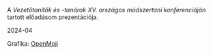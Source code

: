 A *Vezetőtanítők és -tanárok XV. országos módszertani konferenciáján* tartott előadásom prezentációja.

2024-04

Grafika: [OpenMoji](https://openmoji.org/)
